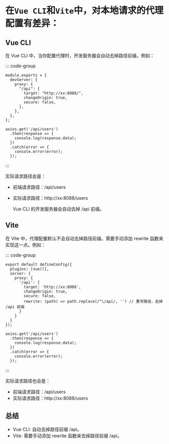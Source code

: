 # 在`Vue CLI`和`Vite`中，对本地请求的代理配置有差异：

## Vue CLI

在 Vue CLI 中，当你配置代理时，开发服务器会自动去掉路径前缀。例如：

::: code-group

```Js [vue.config.js]
module.exports = {
  devServer: {
    proxy: {
      "/api": {
        target: "http://xx:8088/",
        changeOrigin: true,
        secure: false,
      },
    },
  },
};
```

```Js [axios.js]
axios.get('/api/users')
  .then(response => {
    console.log(response.data);
  })
  .catch(error => {
    console.error(error);
  });
```

:::

实际请求路径会是：

- 前端请求路径：/api/users
- 实际请求路径：http://xx:8088/users

  Vue CLI 的开发服务器会自动去掉 /api 前缀。

## Vite

在 Vite 中，代理配置默认不会自动去掉路径前缀。需要手动添加 rewrite 函数来实现这一点。例如：

::: code-group

```Js [vite.config.js]
export default defineConfig({
  plugins: [vue()],
  server: {
    proxy: {
      '/api': {
        target: 'http://xx:8088',
        changeOrigin: true,
        secure: false,
        rewrite: (path) => path.replace(/^\/api/, '') // 重写路径，去掉 /api 前缀
      }
    }
  }
});
```

```Js [axios.js]
axios.get('/api/users')
  .then(response => {
    console.log(response.data);
  })
  .catch(error => {
    console.error(error);
  });
```

:::

实际请求路径也会是：

- 前端请求路径：/api/users
- 实际请求路径：http://xx:8088/users

## 总结

- <span :style="{fontWeight: 500, fontSize: '20px'}">Vue CLI: 自动去掉路径前缀 /api。</span>
- <span :style="{fontWeight: 500, fontSize: '20px'}">Vite: 需要手动添加 rewrite 函数来去掉路径前缀 /api。</span>
